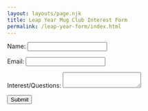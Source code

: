 ```yaml
---
layout: layouts/page.njk
title: Leap Year Mug Club Interest Form
permalink: /leap-year-form/index.html
---
```


<form name="leap year" method="POST" data-netlify="true">
<p>
    <label for="name">Name:</label>
    <input type="text" id="name" name="name" required>
</p
<p>
    <label for="email">Email:</label>
    <input type="email" id="email" name="email" required>
</P
    <label for="message">Interest/Questions:</label>
    <textarea id="message" name="message" required></textarea>
</p>
    <button type="submit">Submit</button>
</form>
